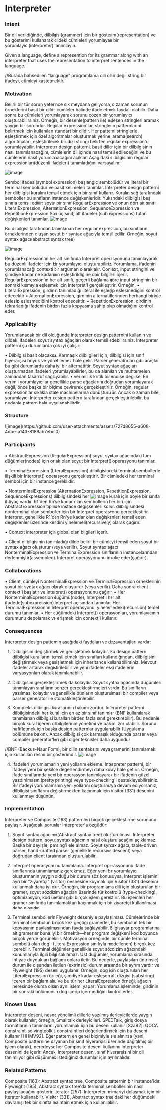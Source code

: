 <h1>Interpreter</h1>

<h3>Intent</h3>
Bir dil verildiğinde, dilbilgisi(grammer) için bir gösterim(representation) ve bu gösterimi kullanarak dildeki cümleleri yorumlayan bir yorumlayıcı(interpreter) tanımlayın.

Given a language, define a represention for its grammar along with an interpreter that uses the representation to interpret sentences in the language.

//Burada bahsedilen “language” programlama dili olan değil string bir ifadeyi, cümleyi kastetmektir.

<h3>Motivation</h3>
Belirli bir tür sorun yeterince sık meydana geliyorsa, o zaman sorunun örneklerini basit bir dilde cümleler halinde ifade etmek faydalı olabilir.
Daha sonra bu cümleleri yorumlayarak sorunu çözen bir yorumlayıcı oluşturabilirsiniz.
Örneğin, bir desenle(pattern ile) eşleşen stringleri aramak yaygın bir sorundur.
Regular expression'lar, stringlerin patternlarini belirtmek için kullanılan standart bir dildir.
Her patterni stringlerle eşleştirmek için özel algoritmalar oluşturmak yerine, arama(search) algoritmaları, eşleştirilecek bir dizi stringi belirten regular expression'u yorumlayabilir.
Interpreter design patterni, basit diller için bir dilbilgisinin nasıl tanımlanacağını, cümlelerin dil içinde nasıl temsil edileceğini ve bu cümlelerin nasıl yorumlanacağını açıklar.
Aşağıdaki dilbilgisinin regular expressionları(düzenli ifadeleri) tanımladığını varsayalım:

![image](https://github.com/user-attachments/assets/ce032321-28ec-4402-a8fd-1c6eda6f05b5)

Sembol ifadesi(symbol expression) başlangıç ​​sembolüdür ve literal bir terminal sembolüdür ve basit kelimeleri tanımlar.
Interpreter design patterni her dilbilgisi kuralını temsil etmek için bir sınıf kullanır. Kuralın sağ tarafındaki semboller bu sınıfların instance değişkenleridir.
Yukarıdaki dilbilgisi beş sınıfla temsil edilir: soyut bir sınıf RegularExpression ve onun dört alt sınıfı LiteralExpression, AlternationExpression, SequenceExpression ve RepetitionExpression
Son üç sınıf, alt ifadeleri(sub expressions) tutan değişkenleri tanımlar.
![image](https://github.com/user-attachments/assets/2ba020b1-e9c3-46e5-8293-dc224bb72df0)

Bu dilbilgisi tarafından tanımlanan her regular expression, bu sınıfların örneklerinden oluşan soyut bir syntax ağacıyla temsil edilir. Örneğin, soyut syntax ağacı(abstract syntax tree)

![image](https://github.com/user-attachments/assets/67909dec-acd1-478b-924a-eb0c56d15035)

RegularExpression'ın her alt sınıfında Interpret operasyonunu tanımlayarak bu düzenli ifadeler için bir yorumlayıcı oluşturabiliriz.
Yorumlama, ifadenin yorumlanacağı contexti bir argüman olarak alır. Context, input stringini ve şimdiye kadar ne kadarının eşleştirildiğine dair bilgileri içerir.
RegularExpression'ın her alt sınıfı, geçerli bağlama göre input stringinin bir sonraki kısmıyla eşleşmek için Interpret'i gerçekleştirir.
Örneğin,
• LiteralExpression, girdinin tanımladığı literal ile eşleşip eşleşmediğini kontrol edecektir
• AlternationExpression, girdinin alternatiflerinden herhangi biriyle eşleşip eşleşmediğini kontrol edecektir.
• RepetitionExpression, girdinin tekrarladığı ifadenin birden fazla kopyasına sahip olup olmadığını kontrol eder.

<h3>Applicability</h3>
Yorumlanacak bir dil olduğunda Interpreter design patternini kullanın ve dildeki ifadeleri soyut syntax ağaçları olarak temsil edebilirsiniz. Interpreter patterni şu durumlarda çok iyi çalışır:

• Dilbilgisi basit olacaksa. Karmaşık dilbilgileri için, dilbilgisi için sınıf hiyerarşisi büyük ve yönetilemez hale gelir. Parser generatorları gibi araçlar bu gibi durumlarda daha iyi bir alternatiftir. Soyut syntax ağaçları oluşturmadan ifadeleri yorumlayabilirler, bu da alandan ve muhtemelen zamandan tasarruf sağlayabilir.
• verimlilik kritik bir endişe değilse. En verimli yorumlayıcılar genellikle parse ağaçlarını doğrudan yorumlayarak değil, önce başka bir biçime çevirerek gerçekleştirilir. Örneğin, regular expressionlar sıklıkla state machinelarına dönüştürülür. Ancak o zaman bile, yorumlayıcı Interpreter design pattern tarafından gerçekleştirilebilir, bu nedenle pattern hala uygulanabilirdir.

<h3>Structure</h3>
![image](https://github.com/user-attachments/assets/727d8655-a608-4dbe-a143-8189ab7ebcf0)

<h3>Participants</h3>
• AbstractExpression (RegularExpression)
soyut syntax ağacındaki tüm düğümler(nodes) için ortak olan soyut bir Interpret() operasyonu tanımlar.

• TerminalExpression (LiteralExpression)
dilbilgisindeki terminal sembollerle ilişkili bir Interpret() operasyonu gerçekleştirir. Bir cümledeki her terminal sembol için bir instance gereklidir.

• NonterminalExpression (AlternationExpression, RepetitionExpression, SequenceExpressions)
dilbilgisindeki her ![image](https://github.com/user-attachments/assets/0d1973a3-9a78-4a2e-8713-a722fe23a172)  kuralı için böyle bir sınıfa ihtiyaç vardır. R1'den Rn'ye kadar olan sembollerin her biri için AbstractExpression tipinde instace değişkenleri korur.
dilbilgisindeki nonterminal olan semboller için bir Interpret operasyonu gerçekleştirir. Interpret, genellikle R1'den Rn'ye kadar olan değişkenleri temsil eden değişkenler üzerinde kendini yinelemeli(recursively) olarak çağırır.

• Context
interpreter için global olan bilgileri içerir.

• Client
dilbilgisinin tanımladığı dilde belirli bir cümleyi temsil eden soyut bir syntax ağacı oluşturur (veya verilir). 
Soyut syntax ağacı NonterminalExpression ve TerminalExpression sınıflarının instancelarından derlenmiştir(assembled). Interpret operasyonunu invoke eder(çağırır).

<h3>Collaborations</h3>
• Client, cümleyi NonterminalExpression ve TerminalExpression örneklerinin soyut bir syntax ağacı olarak oluşturur (veya verilir). Daha sonra client context'i başlatır ve Interpret() operasyonunu çağırır.
• Her NonterminalExpression düğümü(node), Interpret'i her alt ifadede(subexpression) Interpret açısından tanımlar. Her TerminalExpression'ın Interpret operasyonu, yinelemedeki(recursion) temel durumu tanımlar.
• Her düğümdeki Interpret() operasyonları, yorumlayıcının durumunu depolamak ve erişmek için context'i kullanır.

<h3>Consequences</h3>
Interpreter design patternin aşağıdaki faydaları ve dezavantajları vardır:

1. Dilbilgisini değiştirmek ve genişletmek kolaydır. Bu design pattern dilbilgisi kurallarını temsil etmek için sınıfları kullandığından, dilbilgisini değiştirmek veya genişletmek için inheritance kullanabilirsiniz. Mevcut ifadeler artarak değiştirilebilir ve yeni ifadeler eski ifadelerin varyasyonları olarak tanımlanabilir.

2. Dilbilgisini gerçekleştirmek da kolaydır. Soyut syntax ağacında düğümleri tanımlayan sınıfların benzer gerçekleştirmeleri vardır. Bu sınıfların yazılması kolaydır ve genellikle bunların oluşturulması bir compiler veya parser generator ile otomatikleştirilebilir.

3. Kompleks dilbilgisi kurallarının bakımı zordur. Interpreter patterni dilbilgisindeki her kural için en az bir sınıf tanımlar (BNF kullanılarak tanımlanan dilbilgisi kuralları birden fazla sınıf gerektirebilir). Bu nedenle birçok kural içeren dilbilgilerinin yönetimi ve bakımı zor olabilir. Sorunu hafifletmek için başka design patternlar uygulanabilir (Uygulama bölümüne bakın). Ancak dilbilgisi çok karmaşık olduğunda parser veya compiler generator'leri gibi diğer teknikler daha uygundur

//BNF (Backus-Naur Form), bir dilin sentaksını veya gramerini tanımlamak için kullanılan resmi bir gösterimdir.
![image](https://github.com/user-attachments/assets/7a4e7411-296d-4c61-9222-2e991b339159)

4. İfadeleri yorumlamanın yeni yollarını ekleme. Interpreter patterni, bir ifadeyi yeni bir şekilde değerlendirmeyi daha kolay hale getirir. Örneğin, ifade sınıflarında yeni bir operasyon tanımlayarak bir ifadenin güzel yazdırılmasını(pretty printing) veya type-checking'i destekleyebilirsiniz. Bir ifadeyi yorumlamanın yeni yollarını oluşturmaya devam ediyorsanız, dilbilgisi sınıflarını değiştirmekten kaçınmak için Visitor (331) desenini kullanmayı düşünün.

<h3>Implementation</h3>
Interpreter ve Composite (163) patternleri birçok gerçekleştirme sorununu paylaşır. Aşağıdaki sorunlar Interpreter'a özgüdür:

1. Soyut syntax ağacının(Abstract syntax tree) oluşturulması. Interpreter design pattern, soyut syntax ağacının nasıl oluşturulacağını açıklamaz. Başka bir deyişle, parsing'i ele almaz. Soyut syntax ağacı, table-driven parser, hand-crafted parser (genellikle recursive descent) veya doğrudan client tarafından oluşturulabilir.

2. Interpret operasyonunu tanımlama. Interpret operasyonunu ifade sınıflarında tanımlamanız gerekmez. Eğer yeni bir yorumlayıcı oluşturmanın yaygın olduğu bir durum söz konusuysa, Interpret işlemini ayrı bir "ziyaretçi" (visitor) nesnesine koymak için Visitor (331) desenini kullanmak daha iyi olur. Örneğin, bir programlama dili için oluşturulan bir gramer, soyut sözdizim ağaçları üzerinde tür kontrolü (type-checking), optimizasyon, kod üretimi gibi birçok işlem gerektirir. Bu işlemleri her gramer sınıfında tanımlamaktan kaçınmak için bir ziyaretçi kullanılması daha olasıdır. 

3. Terminal sembollerin Flyweight deseniyle paylaşılması. Cümlelerinde bir terminal sembolün birçok kez geçtiği gramerler, bu sembolün tek bir kopyasının paylaşılmasından fayda sağlayabilir. Bilgisayar programlarına ait gramerler buna iyi bir örnektir—her program değişkeni kod boyunca birçok yerde görünebilir. Motivasyon örneğinde, bir cümle terminal sembolü olan dog'ı (LiteralExpression sınıfıyla modellenen) birçok kez içerebilir. Terminal düğümler genellikle soyut sözdizim ağacındaki konumlarıyla ilgili bilgi saklamaz. Üst düğümler, yorumlama sırasında ihtiyaç duydukları bağlamı onlara iletir. Bu nedenle, paylaşılan (intrinsic) durum ile dışarıdan iletilen (extrinsic) durum arasında bir ayrım vardır ve Flyweight (195) deseni uygulanır. Örneğin, dog için oluşturulan her LiteralExpression örneği, şimdiye kadar eşleşen alt dizgiyi (substring) içeren bir bağlam alır. Ve bu tür her LiteralExpression örneği, ağacın neresinde olursa olsun aynı işlemi yapar: Yorumlama işleminde, girdinin bir sonraki bölümünün dog içerip içermediğini kontrol eder.

<h3>Known Uses</h3>
Interpreter deseni, nesne yönelimli dillerle yazılmış derleyicilerde yaygın olarak kullanılır; örneğin, Smalltalk derleyicileri. SPECTalk, giriş dosya formatlarının tanımlarını yorumlamak için bu deseni kullanır [Sza92]. QOCA constraint-solvingtoolkit, constraintleri değerlendirmek için bu deseni kullanır [HHMV92].
Eğer pattern en genel biçimiyle ele alınırsa (yani, Composite patternine dayanan bir sınıf hiyerarşisi üzerinde dağıtılmış bir işlem olarak), neredeyse her Composite deseni kullanımı Interpreter desenini de içerir. Ancak, Interpreter deseni, sınıf hiyerarşisini bir dil tanımlıyor gibi düşünmek istediğiniz durumlar için ayrılmalıdır.

<h3>Related Patterns</h3>
Composite (163): Abstract syntax tree, Composite patternin bir instance'idır.
Flyweight (195), Abstract syntax tree'da terminal sembollerinin nasıl paylaşılacağını gösterir.
Iterator (257): Interpreter, mimariyi dolaşmak için bir Iterator kullanabilir.
Visitor (331), Abstract syntax tree'daki her düğümdeki davranışı tek bir sınıfta maintain etmek için kullanılabilir.

